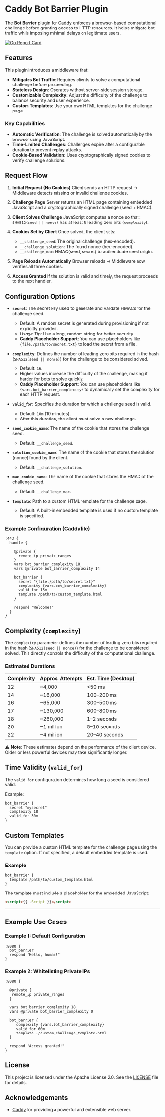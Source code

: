 # Caddy Bot Barrier Plugin

The **Bot Barrier** plugin for [Caddy](https://caddyserver.com) enforces a browser-based computational challenge before granting access to HTTP resources. It helps mitigate bot traffic while imposing minimal delays on legitimate users.

[![Go Report Card](https://goreportcard.com/badge/github.com/steffenbusch/caddy-bot-barrier)](https://goreportcard.com/report/github.com/steffenbusch/caddy-bot-barrier)

## Features

This plugin introduces a middleware that:

- **Mitigates Bot Traffic**: Requires clients to solve a computational challenge before proceeding.
- **Stateless Design**: Operates without server-side session storage.
- **Customizable Complexity**: Adjust the difficulty of the challenge to balance security and user experience.
- **Custom Templates**: Use your own HTML templates for the challenge page.

### Key Capabilities

- **Automatic Verification**: The challenge is solved automatically by the browser using JavaScript.
- **Time-Limited Challenges**: Challenges expire after a configurable duration to prevent replay attacks.
- **Cookie-Based Validation**: Uses cryptographically signed cookies to verify challenge solutions.

## Request Flow

1. **Initial Request (No Cookies)**
   Client sends an HTTP request → Middleware detects missing or invalid challenge cookies.

2. **Challenge Page**
   Server returns an HTML page containing embedded JavaScript and a cryptographically signed challenge (seed + HMAC).

3. **Client Solves Challenge**
   JavaScript computes a nonce so that:
   `SHA512(seed || nonce)`
   has at least `N` leading zero bits (`complexity`).

4. **Cookies Set by Client**
   Once solved, the client sets:
   - `__challenge_seed`: The original challenge (hex-encoded).
   - `__challenge_solution`: The found nonce (hex-encoded).
   - `__challenge_mac`: HMAC(seed, secret) to authenticate seed origin.

5. **Page Reloads Automatically**
   Browser reloads → Middleware now verifies all three cookies.

6. **Access Granted**
   If the solution is valid and timely, the request proceeds to the next handler.

## Configuration Options

- **`secret`**: The secret key used to generate and validate HMACs for the challenge seed.
  - Default: A random secret is generated during provisioning if not explicitly provided.
  - *Usage Tip*: Use a long, random string for better security.
  - **Caddy Placeholder Support**: You can use placeholders like `{file./path/to/secret.txt}` to load the secret from a file.

- **`complexity`**: Defines the number of leading zero bits required in the hash (`SHA512(seed || nonce)`) for the challenge to be considered solved.
  - Default: `16`.
  - Higher values increase the difficulty of the challenge, making it harder for bots to solve quickly.
  - **Caddy Placeholder Support**: You can use placeholders like `{vars.bot_barrier_complexity}` to dynamically set the complexity for each HTTP request.

- **`valid_for`**: Specifies the duration for which a challenge seed is valid.
  - Default: `10m` (10 minutes).
  - After this duration, the client must solve a new challenge.

- **`seed_cookie_name`**: The name of the cookie that stores the challenge seed.
  - Default: `__challenge_seed`.

- **`solution_cookie_name`**: The name of the cookie that stores the solution (nonce) found by the client.
  - Default: `__challenge_solution`.

- **`mac_cookie_name`**: The name of the cookie that stores the HMAC of the challenge seed.
  - Default: `__challenge_mac`.

- **`template`**: Path to a custom HTML template for the challenge page.
  - Default: A built-in embedded template is used if no custom template is specified.

### Example Configuration (Caddyfile)

```caddyfile
:443 {
  handle {

    @private {
      remote_ip private_ranges
    }
    vars bot_barrier_complexity 18
    vars @private bot_barrier_complexity 14

    bot_barrier {
      secret "{file./path/to/secret.txt}"
      complexity {vars.bot_barrier_complexity}
      valid_for 15m
      template /path/to/custom_template.html
    }

    respond "Welcome!"
  }
}
```

## Complexity (`complexity`)

The `complexity` parameter defines the number of leading zero bits required in the hash (`SHA512(seed || nonce)`) for the challenge to be considered solved. This directly controls the difficulty of the computational challenge.

### Estimated Durations

| Complexity | Approx. Attempts | Est. Time (Desktop) |
|------------|------------------|---------------------|
| 12         | ~4,000           | <50 ms              |
| 14         | ~16,000          | 100–200 ms          |
| 16         | ~65,000          | 300–500 ms          |
| 17         | ~130,000         | 600–800 ms          |
| 18         | ~260,000         | 1–2 seconds         |
| 20         | ~1 million       | 5–10 seconds        |
| 22         | ~4 million       | 20–40 seconds       |

⚠️ **Note**: These estimates depend on the performance of the client device. Older or less powerful devices may take significantly longer.

## Time Validity (`valid_for`)

The `valid_for` configuration determines how long a seed is considered valid.

Example:

```caddyfile
bot_barrier {
  secret "mysecret"
  complexity 18
  valid_for 30m
}
```

## Custom Templates

You can provide a custom HTML template for the challenge page using the `template` option. If not specified, a default embedded template is used.

### Example

```caddyfile
bot_barrier {
  template /path/to/custom_template.html
}
```

The template must include a placeholder for the embedded JavaScript:

```html
<script>{{ .Script }}</script>
```

---

## Example Use Cases

### Example 1: Default Configuration

```caddyfile
:8080 {
  bot_barrier
  respond "Hello, human!"
}
```

### Example 2: Whitelisting Private IPs

```caddyfile
:8080 {

  @private {
   remote_ip private_ranges
  }

  vars bot_barrier_complexity 18
  vars @private bot_barrier_complexity 0

  bot_barrier {
     complexity {vars.bot_barrier_complexity}
     valid_for 60m
     template ./custom_challenge_template.html
  }

  respond "Access granted!"
}
```

## License

This project is licensed under the Apache License 2.0. See the [LICENSE](LICENSE) file for details.

## Acknowledgements

- [Caddy](https://caddyserver.com) for providing a powerful and extensible web server.
